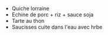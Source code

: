 - Quiche lorraine
- Echine de porc + riz + sauce soja
- Tarte au thon
- Saucisses cuite dans l'eau avec hrbe
